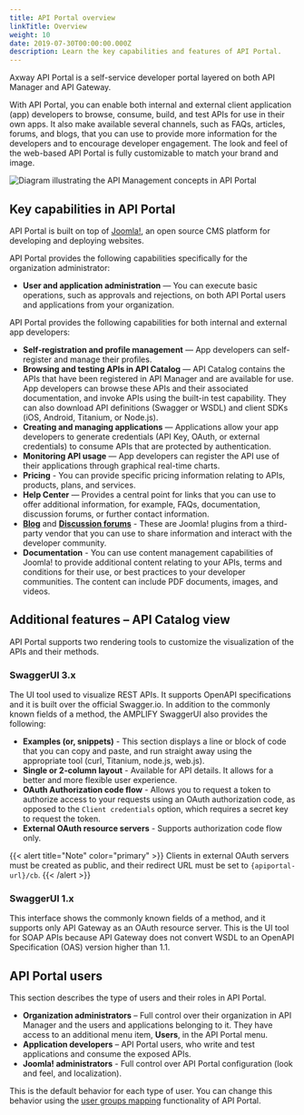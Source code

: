 ```yaml
---
title: API Portal overview
linkTitle: Overview
weight: 10
date: 2019-07-30T00:00:00.000Z
description: Learn the key capabilities and features of API Portal.
---
```

Axway API Portal is a self-service developer portal layered on both API Manager and API Gateway.

With API Portal, you can enable both internal and external client application (app) developers to browse, consume, build, and test APIs for use in their own apps. It also make available several channels, such as FAQs, articles, forums, and blogs, that you can use to provide more information for the developers and to encourage developer engagement. The look and feel of the web-based API Portal is fully customizable to match your brand and image.

![Diagram illustrating the API Management concepts in API Portal](/Images/APIPortal/API_Portal_cncpt_api_mgmt.png)

## Key capabilities in API Portal

API Portal is built on top of [Joomla!](http://www.joomla.org/), an open source CMS platform for developing and deploying websites.

API Portal provides the following capabilities specifically for the organization administrator:

* **User and application administration** — You can execute basic operations, such as approvals and rejections, on both API Portal users and applications from your organization.

API Portal provides the following capabilities for both internal and external app developers:

* **Self-registration and profile management** — App developers can self-register and manage their profiles.
* **Browsing and testing APIs in API Catalog** — API Catalog contains the APIs that have been registered in API Manager and are available for use. App developers can browse these APIs and their associated documentation, and invoke APIs using the built-in test capability. They can also download API definitions (Swagger or WSDL) and client SDKs (iOS, Android, Titanium, or Node.js).
* **Creating and managing applications** — Applications allow your app developers to generate credentials (API Key, OAuth, or external credentials) to consume APIs that are protected by authentication.
* **Monitoring API usage** — App developers can register the API use of their applications through graphical real-time charts.
* **Pricing** - You can provide specific pricing information relating to APIs, products, plans, and services.
* **Help Center** — Provides a central point for links that you can use to offer additional information, for example, FAQs, documentation, discussion forums, or further contact information.
* **[Blog](http://stackideas.com/easyblog)** and **[Discussion forums](http://stackideas.com/easydiscuss)** - These are Joomla! plugins from a third-party vendor that you can use to share information and interact with the developer community.
* **Documentation** - You can use content management capabilities of Joomla! to provide additional content relating to your APIs, terms and conditions for their use, or best practices to your developer communities. The content can include PDF documents, images, and videos.

## Additional features – API Catalog view

API Portal supports two rendering tools to customize the visualization of the APIs and their methods.

### SwaggerUI 3.x

The UI tool used to visualize REST APIs. It supports OpenAPI specifications and it is built over the official Swagger.io. In addition to the commonly known fields of a method, the AMPLIFY SwaggerUI also provides the following:

* **Examples (or, snippets)** - This section displays a line or block of code that you can copy and paste, and run straight away using the appropriate tool (curl, Titanium, node.js, web.js).
* **Single or 2-column layout** - Available for API details. It allows for a better and more flexible user experience.
* **OAuth Authorization code flow** - Allows you to request a token to authorize access to your requests using an OAuth authorization code, as opposed to the `Client credentials` option, which requires a secret key to request the token.
* **External OAuth resource servers** - Supports authorization code flow only.

{{< alert title="Note" color="primary" >}}
Clients in external OAuth servers must be created as public, and their redirect URL must be set to `{apiportal-url}/cb`.
{{< /alert >}}

### SwaggerUI 1.x

This interface shows the commonly known fields of a method, and it supports only API Gateway as an OAuth resource server. This is the UI tool for SOAP APIs because API Gateway does not convert WSDL to an OpenAPI Specification (OAS) version higher than 1.1.

## API Portal users

This section describes the type of users and their roles in API Portal.

* **Organization administrators** – Full control over their organization in API Manager and the users and applications belonging to it. They have access to an additional menu item, **Users**, in the API Portal menu.
* **Application developers** – API Portal users, who write and test applications and consume the exposed APIs.
* **Joomla! administrators** - Full control over API Portal configuration (look and feel, and localization).

This is the default behavior for each type of user. You can change this behavior using the [user groups mapping](/docs/apim_administration/apiportal_admin/role_mapping) functionality of API Portal.
